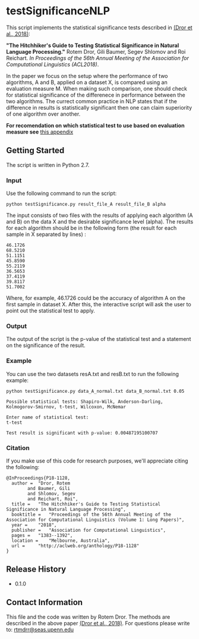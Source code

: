 # testSignificanceNLP
This script implements the statistical significance tests described in [(Dror et al., 2018)](http://aclweb.org/anthology/P18-1128):

**"The Hitchhiker's Guide to Testing Statistical Significance in Natural Language Processing."** Rotem Dror, Gili Baumer, Segev Shlomov and Roi Reichart. *In Proceedings of the 56th Annual Meeting of the Association for Computational Linguistics (ACL2018)*.

In the paper we focus on the setup where the performance of two algorithms, A and B, applied on a dataset X, is compared using an evaluation measure M. When making such comparison, one should check for statistical significance of the differenece in performance between the two algorithms. The currect common practice in NLP states that if the difference in results is statistically significant then one can claim superiority of one algorithm over another.

**For recomendation on which statistical test to use based on evaluation measure see** [this appendix](https://arxiv.org/pdf/1809.01448.pdf)


## Getting Started 

The script is written in Python 2.7.

### Input
Use the following command to run the script:
```
python testSignificance.py result_file_A result_file_B alpha
```
The input consists of two files with the results of applying each algorithm (A and B) on the data X and the desirable significance level (alpha). The results for each algorithm should be in the following form (the result for each sample in X separated by lines) :
```
46.1726
68.5210
51.1151
45.8590
55.2119
36.5653
37.4119
39.8117
51.7002
```
Where, for example, 46.1726 could be the accuracy of algorithm A on the first sample in dataset X. 
After this, the interactive script will ask the user to point out the statistical test to apply.

### Output
The output of the script is the p-value of the statistical test and a statement on the significance of the result.

### Example
You can use the two datasets resA.txt and resB.txt to run the following example:
```
python testSignificance.py data_A_normal.txt data_B_normal.txt 0.05

Possible statistical tests: Shapiro-Wilk, Anderson-Darling, Kolmogorov-Smirnov, t-test, Wilcoxon, McNemar

Enter name of statistical test: 
t-test

Test result is significant with p-value: 0.00487195100707

```

### Citation
If you make use of this code for research purposes, we'll appreciate citing the following:
```
@InProceedings{P18-1128,
  author = 	"Dror, Rotem
		and Baumer, Gili
		and Shlomov, Segev
		and Reichart, Roi",
  title = 	"The Hitchhiker's Guide to Testing Statistical Significance in Natural Language Processing",
  booktitle = 	"Proceedings of the 56th Annual Meeting of the Association for Computational Linguistics (Volume 1: Long Papers)",
  year = 	"2018",
  publisher = 	"Association for Computational Linguistics",
  pages = 	"1383--1392",
  location = 	"Melbourne, Australia",
  url = 	"http://aclweb.org/anthology/P18-1128"
}
```


## Release History
* 0.1.0 

## Contact Information
This file and the code was written by Rotem Dror. The methods are described in the above paper [(Dror et al., 2018)](http://aclweb.org/anthology/P18-1128).
For questions please write to: rtmdrr@seas.upenn.edu


